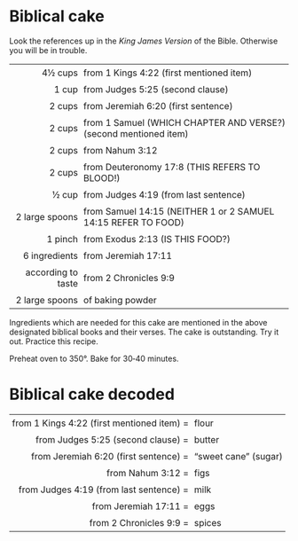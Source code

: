 <head>
<meta charset="utf-8">
<style>
th { text-align: center; font-weight: bold; vertical-align: baseline; border: 3px solid blue; }
td { border: none; padding: 5px; }
.h { visibility: hidden; }
</style>
<title>Biblical cake</title>
</head>

# Biblical cake

Look the references up in the _King James Version_ of the Bible.
Otherwise you will be in trouble.

<table>
<tr>
<td align="right">4½ cups</td><td>from 1 Kings 4:22 (first mentioned item)</td>
</tr>
<tr>
<td align="right">1 cup</td><td>from Judges 5:25 (second clause)</td>
</tr>
<tr>
<td align="right">2 cups</td><td>from Jeremiah 6:20 (first sentence)</td>
</tr>
<tr>
<td align="right">2 cups</td><td>from 1 Samuel (WHICH CHAPTER AND VERSE?) (second mentioned item)</td>
</tr>
<tr>
<td align="right">2 cups</td><td>from Nahum 3:12</td>
</tr>
<tr>
<td align="right">2 cups</td><td>from Deuteronomy 17:8 (THIS REFERS TO BLOOD!)</td>
</tr>
<tr>
<td align="right">½ cup</td><td>from Judges 4:19 (from last sentence)</td>
</tr>
<tr>
<td align="right">2 large spoons</td><td>from Samuel 14:15 (NEITHER 1 or 2 SAMUEL 14:15 REFER TO FOOD)</td>
</tr>
<tr>
<td align="right">1 pinch</td><td>from Exodus 2:13 (IS THIS FOOD?)</td>
</tr>
<tr>
<td align="right">6 ingredients</td><td>from Jeremiah 17:11</td>
</tr>
<tr>
<td align="right">according to taste</td><td>from 2 Chronicles 9:9</td>
</tr>
<tr>
<td align="right">2 large spoons</td><td>of baking powder</td>
</tr>
</table>

Ingredients which are needed for this cake are mentioned in the above designated biblical books
and their verses.
The cake is outstanding.
Try it out. Practice this recipe.

Preheat oven to 350°. Bake for 30‑40 minutes.

# Biblical cake decoded

<table>
<tr>
<td align="right">from 1 Kings 4:22 (first mentioned item) =</td><td>flour</td>
</tr>
<tr>
<td align="right">from Judges 5:25 (second clause) =</td><td>butter</td>
</tr>
<tr>
<td align="right">from Jeremiah 6:20 (first sentence) =</td><td>“sweet cane” (sugar)</td>
</tr>
<tr>
<td align="right">from Nahum 3:12 =</td><td>figs</td>
</tr>
<tr>
<td align="right">from Judges 4:19 (from last sentence) =</td><td>milk</td>
</tr>
<tr>
<td align="right">from Jeremiah 17:11 =</td><td>eggs</td>
</tr>
<tr>
<td align="right">from 2 Chronicles 9:9 =</td><td>spices</td>
</tr>
</table>


